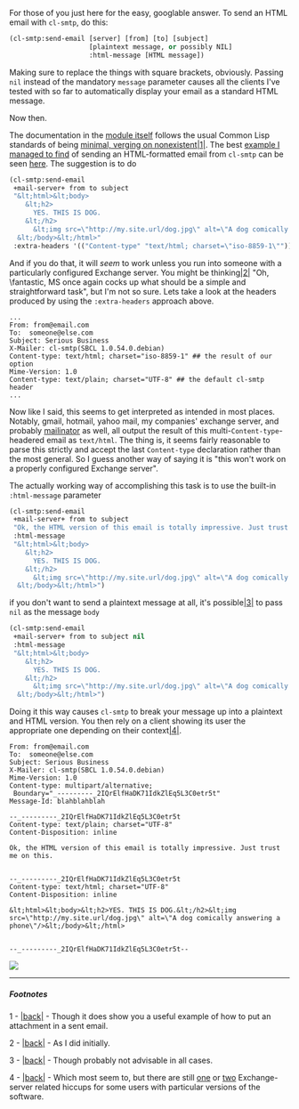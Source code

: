 For those of you just here for the easy, googlable answer. To send an HTML email with `cl-smtp`, do this:

```lisp
(cl-smtp:send-email [server] [from] [to] [subject] 
                    [plaintext message, or possibly NIL] 
                    :html-message [HTML message])
```

Making sure to replace the things with square brackets, obviously. Passing `nil` instead of the mandatory `message` parameter causes all the clients I've tested with so far to automatically display your email as a standard HTML message.

Now then.

The documentation in the [module itself](http://common-lisp.net/project/cl-smtp/) follows the usual Common Lisp standards of being [minimal, verging on nonexistent](http://common-lisp.net/viewvc/cl-smtp/cl-smtp/README?view=markup)<a name="note-Tue-Apr-17-162650EDT-2012"></a>[|1|](#foot-Tue-Apr-17-162650EDT-2012). The best [example I managed to find](http://ryepup.unwashedmeme.com/blog/2008/10/31/some-simple-cl-smtp-examples/) of sending an HTML-formatted email from `cl-smtp` can be seen [here](http://ryepup.unwashedmeme.com/blog/2008/10/31/some-simple-cl-smtp-examples/). The suggestion is to do

```lisp
(cl-smtp:send-email
 +mail-server+ from to subject
 "&lt;html>&lt;body>
    &lt;h2>
      YES. THIS IS DOG.
    &lt;/h2>
      &lt;img src=\"http://my.site.url/dog.jpg\" alt=\"A dog comically answering a phone\"/>
  &lt;/body>&lt;/html>"
 :extra-headers '(("Content-type" "text/html; charset=\"iso-8859-1\"")))
```

And if you do that, it will *seem* to work unless you run into someone with a particularly configured Exchange server. You might be thinking<a name="note-Tue-Apr-17-162701EDT-2012"></a>[|2|](#foot-Tue-Apr-17-162701EDT-2012) "Oh, \fantastic, MS once again cocks up what should be a simple and straightforward task", but I'm not so sure. Lets take a look at the headers produced by using the `:extra-headers` approach above.

```
...
From: from@email.com
To:  someone@else.com
Subject: Serious Business
X-Mailer: cl-smtp(SBCL 1.0.54.0.debian)
Content-type: text/html; charset="iso-8859-1" ## the result of our option 
Mime-Version: 1.0
Content-type: text/plain; charset="UTF-8" ## the default cl-smtp header 
...
```

Now like I said, this seems to get interpreted as intended in most places. Notably, gmail, hotmail, yahoo mail, my companies' exchange server, and probably [mailinator](http://mailinator.com/) as well, all output the result of this multi-`Content-type`-headered email as `text/html`. The thing is, it seems fairly reasonable to parse this strictly and accept the last `Content-type` declaration rather than the most general. So I guess another way of saying it is "this won't work on a properly configured Exchange server".

The actually working way of accomplishing this task is to use the built-in `:html-message` parameter

```lisp
(cl-smtp:send-email
 +mail-server+ from to subject
 "Ok, the HTML version of this email is totally impressive. Just trust me on this."
 :html-message
 "&lt;html>&lt;body>
    &lt;h2>
      YES. THIS IS DOG.
    &lt;/h2>
      &lt;img src=\"http://my.site.url/dog.jpg\" alt=\"A dog comically answering a phone\"/>
  &lt;/body>&lt;/html>")
```

if you don't want to send a plaintext message at all, it's possible<a name="note-Tue-Apr-17-162819EDT-2012"></a>[|3|](#foot-Tue-Apr-17-162819EDT-2012) to pass `nil` as the message `body`

```lisp
(cl-smtp:send-email
 +mail-server+ from to subject nil
 :html-message
 "&lt;html>&lt;body>
    &lt;h2>
      YES. THIS IS DOG.
    &lt;/h2>
      &lt;img src=\"http://my.site.url/dog.jpg\" alt=\"A dog comically answering a phone\"/>
  &lt;/body>&lt;/html>")
```

Doing it this way causes `cl-smtp` to break your message up into a plaintext and HTML version. You then rely on a client showing its user the appropriate one depending on their context<a name="note-Tue-Apr-17-163515EDT-2012"></a>[|4|](#foot-Tue-Apr-17-163515EDT-2012).

```
From: from@email.com
To:  someone@else.com
Subject: Serious Business
X-Mailer: cl-smtp(SBCL 1.0.54.0.debian)
Mime-Version: 1.0
Content-type: multipart/alternative;
 Boundary="_---------_2IQrElfHaDK71IdkZlEq5L3C0etr5t"
Message-Id: blahblahblah

--_---------_2IQrElfHaDK71IdkZlEq5L3C0etr5t
Content-type: text/plain; charset="UTF-8"
Content-Disposition: inline

Ok, the HTML version of this email is totally impressive. Just trust me on this.


--_---------_2IQrElfHaDK71IdkZlEq5L3C0etr5t
Content-type: text/html; charset="UTF-8"
Content-Disposition: inline

&lt;html>&lt;body>&lt;h2>YES. THIS IS DOG.&lt;/h2>&lt;img src=\"http://my.site.url/dog.jpg\" alt=\"A dog comically answering a phone\"/>&lt;/body>&lt;/html>


--_---------_2IQrElfHaDK71IdkZlEq5L3C0etr5t--
```

![](http://3.bp.blogspot.com/-PpRdyt0CEdw/T43R3g2N3zI/AAAAAAAAAL8/JHDjwUqanEA/s400/themoreyouknow.jpg)

* * *
##### Footnotes
1 - <a name="foot-Tue-Apr-17-162650EDT-2012"></a>[|back|](#note-Tue-Apr-17-162650EDT-2012) - Though it does show you a useful example of how to put an attachment in a sent email.

2 - <a name="foot-Tue-Apr-17-162701EDT-2012"></a>[|back|](#note-Tue-Apr-17-162701EDT-2012) - As I did initially.

3 - <a name="foot-Tue-Apr-17-162819EDT-2012"></a>[|back|](#note-Tue-Apr-17-162819EDT-2012) - Though probably not advisable in all cases.

4 - <a name="foot-Tue-Apr-17-163515EDT-2012"></a>[|back|](#note-Tue-Apr-17-163515EDT-2012) - Which most seem to, but there are still [one](http://www.exchange-answers.com/microsoft/Exchange-Clients/30509248/preventing-exchange-from-messing-up-multipartalternative-messages.aspx) or [two](http://social.technet.microsoft.com/Forums/en-US/exchangesvrcompliance/thread/97b5a94f-c948-4d06-ad66-8521fd49ec7e/) Exchange-server related hiccups for some users with particular versions of the software.
